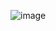 ![image](https://user-images.githubusercontent.com/86990997/193451971-a2b26343-fff3-4aeb-9d11-2f8a36f1d4c2.png)
